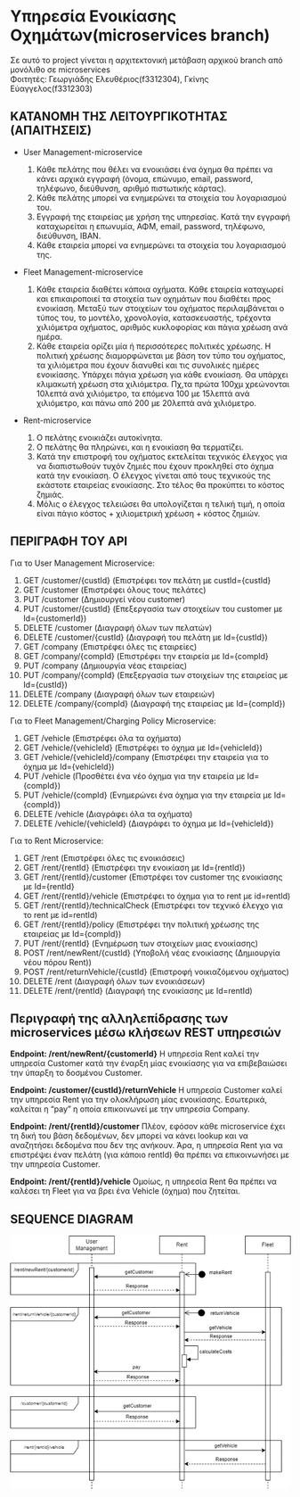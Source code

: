 # Υπηρεσία Ενοικίασης Οχημάτων(microservices branch)
Σε αυτό το project γίνεται η αρχιτεκτονική μετάβαση αρχικού branch από μονόλιθο σε microservices  
Φοιτητές: Γεωργιάδης Ελευθέριος(f3312304), Γκίνης Εύαγγελος(f3312303)  
## ΚΑΤΑΝΟΜΗ ΤΗΣ ΛΕΙΤΟΥΡΓΙΚΟΤΗΤΑΣ (ΑΠΑΙΤΗΣΕΙΣ)
- User Management-microservice  
  1.  Κάθε πελάτης που θέλει να ενοικιάσει ένα όχημα θα πρέπει να κάνει αρχικά εγγραφή (όνομα, επώνυμο, email, password, τηλέφωνο, διεύθυνση, αριθμό πιστωτικής κάρτας).
  2.  Κάθε πελάτης μπορεί να ενημερώνει τα στοιχεία του λογαριασμού του.
  3.  Εγγραφή της εταιρείας με χρήση της υπηρεσίας. Κατά την εγγραφή καταχωρείται η επωνυμία, ΑΦΜ, email, password, τηλέφωνο, διεύθυνση, IBAN.
  4.  Κάθε εταιρεία μπορεί να ενημερώνει τα στοιχεία του λογαριασμού της.

- Fleet Management-microservice
  1.  Κάθε εταιρεία διαθέτει κάποια οχήματα. Κάθε εταιρεία καταχωρεί και επικαιροποιεί τα στοιχεία των οχημάτων που διαθέτει προς ενοικίαση. Μεταξύ των στοιχείων του οχήματος περιλαμβάνεται ο τύπος του, το μοντέλο, χρονολογία, κατασκευαστής, τρέχοντα χιλιόμετρα οχήματος, αριθμός κυκλοφορίας και πάγια χρέωση ανά ημέρα.
  2.  Κάθε εταιρεία ορίζει μία ή περισσότερες πολιτικές χρέωσης. Η πολιτική χρέωσης διαμορφώνεται με βάση τον τύπο του οχήματος, τα χιλιόμετρα που έχουν διανυθεί και τις συνολικές ημέρες ενοικίασης. Υπάρχει πάγια χρέωση για κάθε ενοικίαση. Θα υπάρχει κλιμακωτή χρέωση στα χιλιόμετρα. Πχ,τα πρώτα 100χμ χρεώνονται 10λεπτά ανά χιλιόμετρο, τα επόμενα 100 με 15λεπτά ανά χιλιόμετρο, και πάνω από 200 με 20λεπτά ανά χιλιόμετρο.

- Rent-microservice  
  1. Ο πελάτης ενοικιάζει αυτοκίνητα.
  2. Ο πελάτης θα πληρώνει, και η ενοικίαση θα τερματίζει.
  3. Κατά την επιστροφή του οχήματος εκτελείται τεχνικός έλεγχος για να διαπιστωθούν τυχόν ζημιές που έχουν προκληθεί στο όχημα κατά την ενοικίαση. Ο έλεγχος γίνεται από τους τεχνικούς της εκάστοτε εταιρείας ενοικίασης. Στο τέλος θα προκύπτει το κόστος ζημιάς.
  4. Μόλις ο έλεγχος τελειώσει θα υπολογίζεται η τελική τιμή, η οποία είναι πάγιο κόστος + χιλιομετρική χρέωση + κόστος ζημιών.
  
## ΠΕΡΙΓΡΑΦΗ ΤΟΥ ΑΡΙ  
Για το User Management Microservice:  
1. GET /customer/{custId} (Επιστρέφει τον πελάτη με custΙd={custId}
2.	GET /customer (Επιστρέφει όλους τους πελάτες)
3.	PUT /customer (Δημιουργεί νέου customer)
4.	PUT /customer/{custId} (Επεξεργασία των στοιχείων του customer με Id={customerId})
5.	DELETE /customer (Διαγραφή όλων των πελατών)
6.  DELETE /customer/{custId} (Διαγραφή του πελάτη με Id={custId})
7.	GET /company (Επιστρέφει όλες τις εταιρείες)
8.	GET /company/{compId} (Επιστρέφει την εταιρεία με Id={compId}
9.	PUT /company (Δημιουργία νέας εταιρείας)
10.	PUT /company/{compId} (Επεξεργασία των στοιχείων της εταιρείας με Id={custId})
11.	DELETE /company (Διαγραφή όλων των εταιρειών)
12.	DELETE /company/{compId} (Διαγραφή της εταιρείας με Id={compId})

Για το Fleet Management/Charging Policy Microservice:  
1.  GET /vehicle (Επιστρέφει όλα τα οχήματα)
2.  GET /vehicle/{vehicleId} (Επιστρέφει τo όχημα με Id={vehicleId})
3.  GET /vehicle/{vehicleId}/company (Επιστρέφει την εταιρεία για τo όχημα με Id={vehicleId})
4.  PUT /vehicle (Προσθέτει ένα νέο όχημα για την εταιρεία με Id={compId}) 
5.  PUT /vehicle/{compId} (Ενημερώνει ένα όχημα για την εταιρεία με Id={compId}) 
6.  DELETE /vehicle (Διαγράφει όλα τα οχήματα)
7.  DELETE /vehicle/{vehicleId} (Διαγράφει το όχημα με Id={vehicleId})

Για το Rent Microservice:  
1.  GET /rent (Επιστρέφει όλες τις ενοικιάσεις)
2.	GET /rent/{rentId} (Επιστρέφει την ενοικίαση με Id={rentId})
3.	GET /rent/{rentId}/customer (Επιστρέφει τον customer της ενοικίασης με Id={rentId}
4.	GET /rent/{rentId}/vehicle (Επιστρέφει το όχημα για το rent με id=rentId)
5.	GET /rent/{rentId}/technicalCheck (Επιστρέφει τον τεχνικό έλεγχο για το rent με id=rentId)
6.  GET /rent/{rentId}/policy (Επιστρέφει την πολιτική χρέωσης της εταιρείας με Id={compId})
7.	PUT /rent/{rentId} (Ενημέρωση των στοιχείων μιας ενοικίασης)
8.  POST /rent/newRent/{custId} (Υποβολή νέας ενοικίασης (Δημιουργία νέου πόρου Rent))
9.  POST /rent/returnVehicle/{custId} (Επιστροφή νοικιαζόμενου οχήματος)
10.	DELETE /rent (Διαγραφή όλων των ενοικιάσεων)
11.	DELETE /rent/{rentId} (Διαγραφή της ενοικίασης με Id=rentId)

## Περιγραφή της αλληλεπίδρασης των microservices μέσω κλήσεων REST υπηρεσιών  
**Endpoint: /rent/newRent/{customerId}**
Η υπηρεσία Rent καλεί την υπηρεσία Customer κατά την έναρξη μίας ενοικίασης για να επιβεβαιώσει την ύπαρξη το δοσμένου Customer.

**Endpoint: /customer/{custId}/returnVehicle**
Η υπηρεσία Customer καλεί την υπηρεσία Rent για την ολοκλήρωση μίας ενοικίασης. Εσωτερικά, καλείται η “pay” η οποία επικοινωνεί με την υπηρεσία Company.  

**Endpoint: /rent/{rentId}/customer** 
Πλέον, εφόσον κάθε microservice έχει τη δική του βάση δεδομένων, δεν μπορεί να κάνει lookup και να αναζητήσει δεδομένα που δεν της ανήκουν. Άρα, η υπηρεσία Rent για να επιστρέψει έναν πελάτη (για κάποιο rentId) θα πρέπει να επικοινωνήσει με την υπηρεσία Customer.  

**Endpoint: /rent/{rentId}/vehicle**
Ομοίως, η υπηρεσία Rent θα πρέπει να καλέσει τη Fleet για να βρει ένα Vehicle (όχημα) που ζητείται.

## SEQUENCE DIAGRAM
![alt text](image.png)
